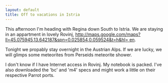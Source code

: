 ```yaml
---
layout: default
title: Off to vacations in Istria
---
```


<p>
This afternoon I'm heading with Regina down South to Istria. We are staying in an appartment in lovely Rovinj, <a href="http://maps.google.com/maps?ll=45.075945,13.642187&amp;spn=0.025854,0.059524&amp;t=h&amp;hl=en" rel="nofollow">http://maps.google.com/maps?ll=45.075945,13.642187&amp;spn=0.025854,0.059524&amp;t=h&amp;hl<nobr>=<wbr></nobr> en</a>.
</p><p>
Tonight we propably stay overnight in the Austrian Alps. If we are lucky, we will glimps some meteorites from Perseids meteorite shower.
</p><p>
I don't know if I have Internet access in Rovinj. My notebook is packed. I've also downloaded the 'bc' and 'm4' specs and might work a little on their respective Parrot ports.
</p>
